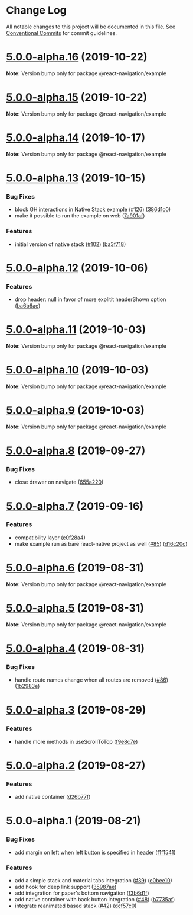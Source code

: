 # Change Log

All notable changes to this project will be documented in this file.
See [Conventional Commits](https://conventionalcommits.org) for commit guidelines.

# [5.0.0-alpha.16](https://github.com/satya164/navigation-ex/compare/@react-navigation/example@5.0.0-alpha.15...@react-navigation/example@5.0.0-alpha.16) (2019-10-22)

**Note:** Version bump only for package @react-navigation/example





# [5.0.0-alpha.15](https://github.com/satya164/navigation-ex/compare/@react-navigation/example@5.0.0-alpha.14...@react-navigation/example@5.0.0-alpha.15) (2019-10-22)

**Note:** Version bump only for package @react-navigation/example





# [5.0.0-alpha.14](https://github.com/satya164/navigation-ex/compare/@react-navigation/example@5.0.0-alpha.13...@react-navigation/example@5.0.0-alpha.14) (2019-10-17)

**Note:** Version bump only for package @react-navigation/example





# [5.0.0-alpha.13](https://github.com/react-navigation/navigation-ex/compare/@react-navigation/example@5.0.0-alpha.12...@react-navigation/example@5.0.0-alpha.13) (2019-10-15)


### Bug Fixes

* block GH interactions in Native Stack example ([#126](https://github.com/react-navigation/navigation-ex/issues/126)) ([386d1c0](https://github.com/react-navigation/navigation-ex/commit/386d1c0))
* make it possible to run the example on web ([7a901af](https://github.com/react-navigation/navigation-ex/commit/7a901af))


### Features

* initial version of native stack ([#102](https://github.com/react-navigation/navigation-ex/issues/102)) ([ba3f718](https://github.com/react-navigation/navigation-ex/commit/ba3f718))





# [5.0.0-alpha.12](https://github.com/satya164/navigation-ex/compare/@react-navigation/example@5.0.0-alpha.11...@react-navigation/example@5.0.0-alpha.12) (2019-10-06)


### Features

* drop header: null in favor of more explitit headerShown option ([ba6b6ae](https://github.com/satya164/navigation-ex/commit/ba6b6ae))





# [5.0.0-alpha.11](https://github.com/satya164/navigation-ex/compare/@react-navigation/example@5.0.0-alpha.10...@react-navigation/example@5.0.0-alpha.11) (2019-10-03)

**Note:** Version bump only for package @react-navigation/example





# [5.0.0-alpha.10](https://github.com/satya164/navigation-ex/compare/@react-navigation/example@5.0.0-alpha.9...@react-navigation/example@5.0.0-alpha.10) (2019-10-03)

**Note:** Version bump only for package @react-navigation/example





# [5.0.0-alpha.9](https://github.com/satya164/navigation-ex/compare/@react-navigation/example@5.0.0-alpha.8...@react-navigation/example@5.0.0-alpha.9) (2019-10-03)

**Note:** Version bump only for package @react-navigation/example





# [5.0.0-alpha.8](https://github.com/react-navigation/navigation-ex/compare/@react-navigation/example@5.0.0-alpha.7...@react-navigation/example@5.0.0-alpha.8) (2019-09-27)


### Bug Fixes

* close drawer on navigate ([655a220](https://github.com/react-navigation/navigation-ex/commit/655a220))





# [5.0.0-alpha.7](https://github.com/satya164/navigation-ex/compare/@react-navigation/example@5.0.0-alpha.6...@react-navigation/example@5.0.0-alpha.7) (2019-09-16)


### Features

* compatibility layer ([e0f28a4](https://github.com/satya164/navigation-ex/commit/e0f28a4))
* make example run as bare react-native project as well ([#85](https://github.com/satya164/navigation-ex/issues/85)) ([d16c20c](https://github.com/satya164/navigation-ex/commit/d16c20c))





# [5.0.0-alpha.6](https://github.com/satya164/navigation-ex/compare/@react-navigation/example@5.0.0-alpha.4...@react-navigation/example@5.0.0-alpha.6) (2019-08-31)

**Note:** Version bump only for package @react-navigation/example





# [5.0.0-alpha.5](https://github.com/satya164/navigation-ex/compare/@react-navigation/example@5.0.0-alpha.4...@react-navigation/example@5.0.0-alpha.5) (2019-08-31)

**Note:** Version bump only for package @react-navigation/example





# [5.0.0-alpha.4](https://github.com/satya164/navigation-ex/compare/@react-navigation/example@5.0.0-alpha.3...@react-navigation/example@5.0.0-alpha.4) (2019-08-31)


### Bug Fixes

* handle route names change when all routes are removed ([#86](https://github.com/satya164/navigation-ex/issues/86)) ([1b2983e](https://github.com/satya164/navigation-ex/commit/1b2983e))





# [5.0.0-alpha.3](https://github.com/react-navigation/navigation-ex/compare/@react-navigation/example@5.0.0-alpha.2...@react-navigation/example@5.0.0-alpha.3) (2019-08-29)


### Features

* handle more methods in useScrollToTop ([f9e8c7e](https://github.com/react-navigation/navigation-ex/commit/f9e8c7e))





# [5.0.0-alpha.2](https://github.com/react-navigation/navigation-ex/compare/@react-navigation/example@5.0.0-alpha.1...@react-navigation/example@5.0.0-alpha.2) (2019-08-27)


### Features

* add native container ([d26b77f](https://github.com/react-navigation/navigation-ex/commit/d26b77f))





# 5.0.0-alpha.1 (2019-08-21)


### Bug Fixes

* add margin on left when left button is specified in header ([f1f1541](https://github.com/satya164/navigation-ex/commit/f1f1541))


### Features

* add a simple stack and material tabs integration ([#39](https://github.com/satya164/navigation-ex/issues/39)) ([e0bee10](https://github.com/satya164/navigation-ex/commit/e0bee10))
* add hook for deep link support ([35987ae](https://github.com/satya164/navigation-ex/commit/35987ae))
* add integration for paper's bottom navigation ([f3b6d1f](https://github.com/satya164/navigation-ex/commit/f3b6d1f))
* add native container with back button integration ([#48](https://github.com/satya164/navigation-ex/issues/48)) ([b7735af](https://github.com/satya164/navigation-ex/commit/b7735af))
* integrate reanimated based stack ([#42](https://github.com/satya164/navigation-ex/issues/42)) ([dcf57c0](https://github.com/satya164/navigation-ex/commit/dcf57c0))
